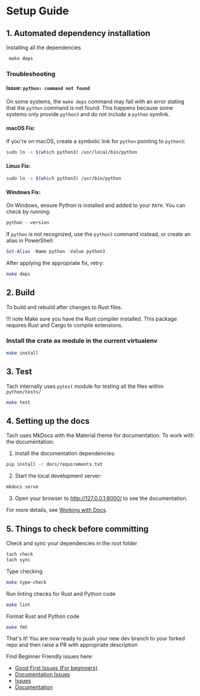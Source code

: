 # Setup Guide

## 1. Automated dependency installation
Installing all the dependencies
```bash
 make deps
```

### Troubleshooting

#### Issue: `python: command not found`

On some systems, the `make deps` command may fail with an error stating that the `python` command is not found. This happens because some systems only provide `python3` and do not include a `python` symlink.

#### macOS Fix:
If you're on macOS, create a symbolic link for `python` pointing to `python3`:

```bash
sudo ln -s $(which python3) /usr/local/bin/python
```

#### Linux Fix:

```bash
sudo ln -s $(which python3) /usr/bin/python
```

#### Windows Fix:
On Windows, ensure Python is installed and added to your `PATH`. You can check by running:

```powershell
python --version
```

If `python` is not recognized, use the `python3` command instead, or create an alias in PowerShell:

```powershell
Set-Alias -Name python -Value python3
```

After applying the appropriate fix, retry:

```bash
make deps
```

## 2. Build

To build and rebuild after changes to Rust files.

!!! note
    Make sure you have the Rust compiler installed. This package requires Rust and Cargo to compile extensions.

### Install the crate as module in the current virtualenv

```bash
make install
```

## 3. Test

Tach internally uses `pytest` module for testing all the files within `python/tests/`
```bash
make test
```

## 4. Setting up the docs
Tach uses MkDocs with the Material theme for documentation. To work with the documentation:

1. Install the documentation dependencies:
```bash
pip install -r docs/requirements.txt
```

2. Start the local development server:
```bash
mkdocs serve
```

3. Open your browser to http://127.0.0.1:8000/ to see the documentation.

For more details, see [Working with Docs](working-with-docs.md).

## 5. Things to check before committing
Check and sync your dependencies in the root folder
```bash
tach check
tach sync
```
Type checking
```bash 
make type-check
```
Run linting checks for Rust and Python code
```bash
make lint
```
Format Rust and Python code
```bash
make fmt
```

That's it! You are now ready to push your new dev branch to your forked repo and then raise a PR with appropriate description

Find Beginner Friendly issues here: 
- [Good First Issues (For beginners)](https://github.com/detachhead/dtach/issues?q=is%3Aopen+is%3Aissue+label%3A%22good+first+issue%22)
- [Documentation Issues](https://github.com/detachhead/dtach/issues?q=is%3Aopen+is%3Aissue+label%3Adocumentation)
- [Issues](https://github.com/detachhead/dtach/issues)
- [Documentation](https://github.com/detachhead/dtach/tree/main/docs)
